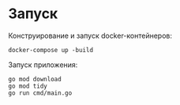 # Запуск
Конструирование и запуск docker-контейнеров:
```
docker-compose up -build
```
Запуск приложения:
```
go mod download
go mod tidy
go run cmd/main.go
```
